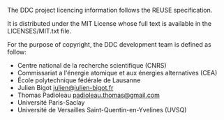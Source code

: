 <!--
Copyright (C) The DDC development team, see below

SPDX-License-Identifier: MIT
-->

The DDC project licencing information follows the REUSE specification.

It is distributed under the MIT License whose full text is available in the
LICENSES/MIT.txt file.

For the purpose of copyright, the DDC development team is defined as follow:
* Centre national de la recherche scientifique (CNRS)
* Commissariat a l'énergie atomique et aux énergies alternatives (CEA)
* École polytechnique fédérale de Lausanne
* Julien Bigot <julien@julien-bigot.fr>
* Thomas Padioleau <padioleau.thomas@gmail.com>
* Université Paris-Saclay
* Université de Versailles Saint-Quentin-en-Yvelines (UVSQ)
